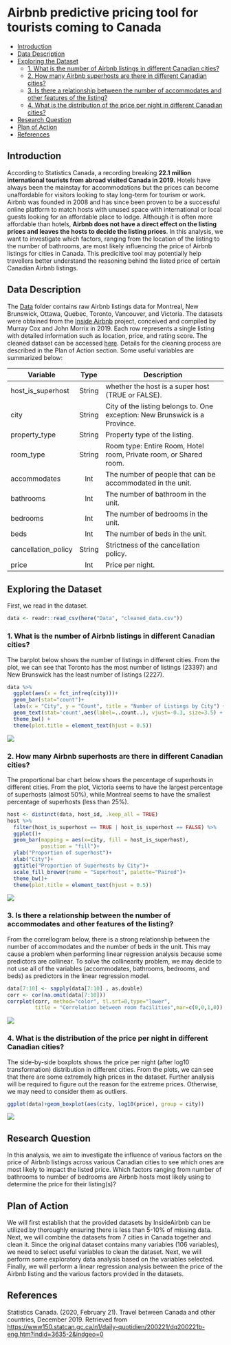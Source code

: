 Airbnb predictive pricing tool for tourists coming to Canada
================

  - [Introduction](#introduction)
  - [Data Description](#data-description)
  - [Exploring the Dataset](#exploring-the-dataset)
      - [1. What is the number of Airbnb listings in different Canadian
        cities?](#what-is-the-number-of-airbnb-listings-in-different-canadian-cities)
      - [2. How many Airbnb superhosts are there in different Canadian
        cities?](#how-many-airbnb-superhosts-are-there-in-different-canadian-cities)
      - [3. Is there a relationship between the number of accommodates
        and other features of the
        listing?](#is-there-a-relationship-between-the-number-of-accommodates-and-other-features-of-the-listing)
      - [4. What is the distribution of the price per night in different
        Canadian
        cities?](#what-is-the-distribution-of-the-price-per-night-in-different-canadian-cities)
  - [Research Question](#research-question)
  - [Plan of Action](#plan-of-action)
  - [References](#references)

## Introduction

According to Statistics Canada, a recording breaking **22.1 million
international tourists from abroad visited Canada in 2019.** Hotels have
always been the mainstay for accommodations but the prices can become
unaffordable for visitors looking to stay long-term for tourism or work.
Airbnb was founded in 2008 and has since been proven to be a successful
online platform to match hosts with unused space with international or
local guests looking for an affordable place to lodge. Although it is
often more affordable than hotels, **Airbnb does not have a direct
effect on the listing prices and leaves the hosts to decide the listing
prices**. In this analysis, we want to investigate which factors,
ranging from the location of the listing to the number of bathrooms, are
most likely influencing the price of Airbnb listings for cities in
Canada. This predicitive tool may potentially help travellers better
understand the reasoning behind the listed price of certain Canadian
Airbnb listings.

## Data Description

The
[Data](https://github.com/STAT547-UBC-2019-20/group_3_mksm1228_sihaoyu1220/tree/master/Data)
folder contains raw Airbnb listings data for Montreal, New Brunswick,
Ottawa, Quebec, Toronto, Vancouver, and Victoria. The datasets were
obtained from the [Inside
Airbnb](http://insideairbnb.com/new-york-city/) project, conceived and
compiled by Murray Cox and John Morrix in 2019. Each row represents a
single listing with detailed information such as location, price, and
rating score. The cleaned dataset can be accessed
[here](https://github.com/STAT547-UBC-2019-20/group_3_mksm1228_sihaoyu1220/blob/master/Data/cleaned_data.csv).
Details for the cleaning process are described in the Plan of Action
section. Some useful variables are summarized below:

| Variable             |  Type  | Description                                                                 |
| -------------------- | :----: | --------------------------------------------------------------------------- |
| host\_is\_superhost  | String | whether the host is a super host (TRUE or FALSE).                           |
| city                 | String | City of the listing belongs to. One exception: New Brunswick is a Province. |
| property\_type       | String | Property type of the listing.                                               |
| room\_type           | String | Room type: Entire Room, Hotel room, Private room, or Shared room.           |
| accommodates         |  Int   | The number of people that can be accommodated in the unit.                  |
| bathrooms            |  Int   | The number of bathroom in the unit.                                         |
| bedrooms             |  Int   | The number of bedrooms in the unit.                                         |
| beds                 |  Int   | The number of beds in the unit.                                             |
| cancellation\_policy | String | Strictness of the cancellation policy.                                      |
| price                |  Int   | Price per night.                                                            |

## Exploring the Dataset

First, we read in the dataset.

``` r
data <- readr::read_csv(here("Data", "cleaned_data.csv"))
```

### 1\. What is the number of Airbnb listings in different Canadian cities?

The barplot below shows the number of listings in different cities. From
the plot, we can see that Toronto has the most number of listings
(23397) and New Brunswick has the least number of listings (2227).

``` r
data %>% 
  ggplot(aes(x = fct_infreq(city)))+
  geom_bar(stat="count")+
  labs(x = "City", y = "Count", title = "Number of Listings by City") + 
  geom_text(stat='count',aes(label=..count..), vjust=-0.3, size=3.5) + 
  theme_bw() +
  theme(plot.title = element_text(hjust = 0.5))
```

![](Milestone-1_files/figure-gfm/unnamed-chunk-1-1.png)<!-- -->

### 2\. How many Airbnb superhosts are there in different Canadian cities?

The proportional bar chart below shows the percentage of superhosts in
different cities. From the plot, Victoria seems to have the largest
percentage of superhosts (almost 50%), while Montreal seems to have the
smallest percentage of superhosts (less than 25%).

``` r
host <- distinct(data, host_id, .keep_all = TRUE)
host %>% 
  filter(host_is_superhost == TRUE | host_is_superhost == FALSE) %>% 
  ggplot()+
  geom_bar(mapping = aes(x=city, fill = host_is_superhost),
           position = "fill")+
  ylab("Proportion of superhost")+
  xlab("City")+
  ggtitle("Proportion of Superhosts by City")+
  scale_fill_brewer(name = "Superhost", palette="Paired")+
  theme_bw()+
  theme(plot.title = element_text(hjust = 0.5))
```

![](Milestone-1_files/figure-gfm/unnamed-chunk-2-1.png)<!-- -->

### 3\. Is there a relationship between the number of accommodates and other features of the listing?

From the correllogram below, there is a strong relationship between the
number of accommodates and the number of beds in the unit. This may
cause a problem when performing linear regression analysis because some
predictors are collinear. To solve the collinearity problem, we may
decide to not use all of the variables (accommodates, bathrooms,
bedrooms, and beds) as predictors in the linear regression model.

``` r
data[7:10] <- sapply(data[7:10] , as.double)
corr <- cor(na.omit(data[7:10]))
corrplot(corr, method="color", tl.srt=0,type="lower",
         title = "Correlation between room facilities",mar=c(0,0,1,0))
```

![](Milestone-1_files/figure-gfm/unnamed-chunk-3-1.png)<!-- -->

### 4\. What is the distribution of the price per night in different Canadian cities?

The side-by-side boxplots shows the price per night (after log10
transformation) distribution in different cities. From the plots, we can
see that there are some extremely high prices in the dataset. Further
analysis will be required to figure out the reason for the extreme
prices. Otherwise, we may need to consider them as outliers.

``` r
ggplot(data)+geom_boxplot(aes(city, log10(price), group = city))
```

![](Milestone-1_files/figure-gfm/unnamed-chunk-4-1.png)<!-- -->

## Research Question

In this analysis, we aim to investigate the influence of various factors
on the price of Airbnb listings across various Canadian cities to see
which ones are most likely to impact the listed price. Which factors
ranging from number of bathrooms to number of bedrooms are Airbnb hosts
most likely using to determine the price for their listing(s)?

## Plan of Action

We will first establish that the provided datasets by InsideAirbnb can
be utilized by thoroughly ensuring there is less than 5-10% of missing
data. Next, we will combine the datasets from 7 cities in Canada
together and clean it. Since the original dataset contains many
variables (106 variables), we need to select useful variables to clean
the dataset. Next, we will perform some exploratory data analysis based
on the variables selected. Finally, we will perform a linear regression
analysis between the price of the Airbnb listing and the various factors
provided in the datasets.

## References

Statistics Canada. (2020, February 21). Travel between Canada and other
countries, December 2019. Retrieved from
<https://www150.statcan.gc.ca/n1/daily-quotidien/200221/dq200221b-eng.htm?indid=3635-2&indgeo=0>
